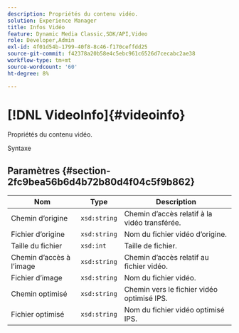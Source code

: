 ```yaml
---
description: Propriétés du contenu vidéo.
solution: Experience Manager
title: Infos Vidéo
feature: Dynamic Media Classic,SDK/API,Video
role: Developer,Admin
exl-id: 4f01d54b-1799-40f8-8c46-f170ceffdd25
source-git-commit: f42378a20b58e4c5ebc961c6526d7cecabc2ae38
workflow-type: tm+mt
source-wordcount: '60'
ht-degree: 8%

---
```


# [!DNL VideoInfo]{#videoinfo}

Propriétés du contenu vidéo.

Syntaxe

## Paramètres {#section-2fc9bea56b6d4b72b80d4f04c5f9b862}

| Nom | Type | Description |
|---|---|---|
| Chemin d’origine | `xsd:string` | Chemin d’accès relatif à la vidéo transférée. |
| Fichier d’origine | `xsd:string` | Nom du fichier vidéo d’origine. |
| Taille du fichier | `xsd:int` | Taille de fichier. |
| Chemin d’accès à l’image | `xsd:string` | Chemin d’accès relatif au fichier vidéo. |
| Fichier d’image | `xsd:string` | Nom du fichier vidéo. |
| Chemin optimisé | `xsd:string` | Chemin vers le fichier vidéo optimisé IPS. |
| Fichier optimisé | `xsd:string` | Nom du fichier vidéo optimisé IPS. |
